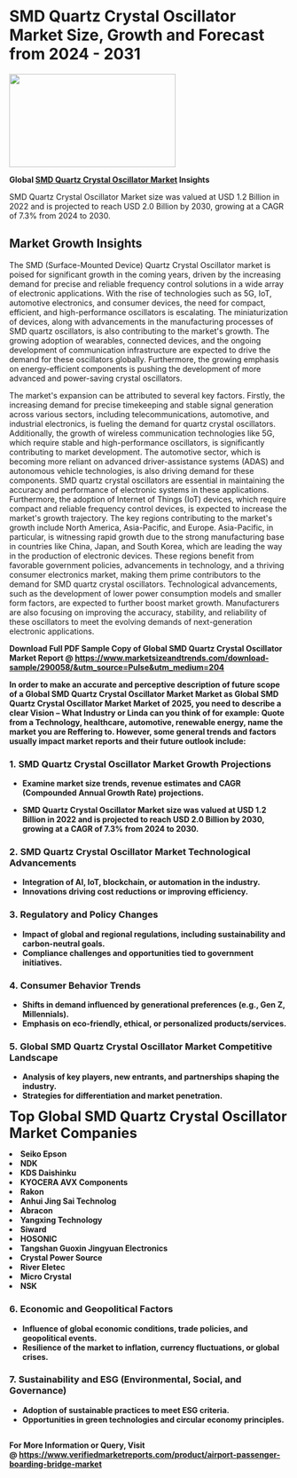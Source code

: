 <H1>SMD Quartz Crystal Oscillator Market Size, Growth and Forecast from 2024 - 2031</H1><img class="aligncenter size-medium wp-image-584254" src="https://thirdeyenews.in/wp-content/uploads/2024/09/Global-Market-Research-300x168.jpeg" alt="" width="300" height="168" /><p><strong>Global&nbsp;<a href="https://www.marketsizeandtrends.com/download-sample/290058/&amp;utm_source=Pulse&amp;utm_medium=204">SMD Quartz Crystal Oscillator Market</a> Insights</strong></p><p>SMD Quartz Crystal Oscillator Market size was valued at USD 1.2 Billion in 2022 and is projected to reach USD 2.0 Billion by 2030, growing at a CAGR of 7.3% from 2024 to 2030.</p><p><h2>Market Growth Insights</h2> <p>The SMD (Surface-Mounted Device) Quartz Crystal Oscillator market is poised for significant growth in the coming years, driven by the increasing demand for precise and reliable frequency control solutions in a wide array of electronic applications. With the rise of technologies such as 5G, IoT, automotive electronics, and consumer devices, the need for compact, efficient, and high-performance oscillators is escalating. The miniaturization of devices, along with advancements in the manufacturing processes of SMD quartz oscillators, is also contributing to the market's growth. The growing adoption of wearables, connected devices, and the ongoing development of communication infrastructure are expected to drive the demand for these oscillators globally. Furthermore, the growing emphasis on energy-efficient components is pushing the development of more advanced and power-saving crystal oscillators.</p> <p><strong></strong></p> <p>The market's expansion can be attributed to several key factors. Firstly, the increasing demand for precise timekeeping and stable signal generation across various sectors, including telecommunications, automotive, and industrial electronics, is fueling the demand for quartz crystal oscillators. Additionally, the growth of wireless communication technologies like 5G, which require stable and high-performance oscillators, is significantly contributing to market development. The automotive sector, which is becoming more reliant on advanced driver-assistance systems (ADAS) and autonomous vehicle technologies, is also driving demand for these components. SMD quartz crystal oscillators are essential in maintaining the accuracy and performance of electronic systems in these applications. Furthermore, the adoption of Internet of Things (IoT) devices, which require compact and reliable frequency control devices, is expected to increase the market's growth trajectory. The key regions contributing to the market's growth include North America, Asia-Pacific, and Europe. Asia-Pacific, in particular, is witnessing rapid growth due to the strong manufacturing base in countries like China, Japan, and South Korea, which are leading the way in the production of electronic devices. These regions benefit from favorable government policies, advancements in technology, and a thriving consumer electronics market, making them prime contributors to the demand for SMD quartz crystal oscillators. Technological advancements, such as the development of lower power consumption models and smaller form factors, are expected to further boost market growth. Manufacturers are also focusing on improving the accuracy, stability, and reliability of these oscillators to meet the evolving demands of next-generation electronic applications. <p><strong></p><p><span class=""><strong>Download Full PDF Sample Copy of Global SMD Quartz Crystal Oscillator Market Report</strong> @ <a href="https://www.marketsizeandtrends.com/download-sample/290058/&amp;utm_source=Pulse&amp;utm_medium=204" target="_blank">https://www.marketsizeandtrends.com/download-sample/290058/&amp;utm_source=Pulse&amp;utm_medium=204</a></span></p><p>In order to make an accurate and perceptive description of future scope of a Global&nbsp;SMD Quartz Crystal Oscillator Market Market as Global&nbsp;SMD Quartz Crystal Oscillator Market Market of 2025, you need to describe a clear Vision &ndash; What Industry or Linda can you think of for example: Quote from a Technology, healthcare, automotive, renewable energy, name the market you are Reffering to. However, some general trends and factors usually impact market reports and their future outlook include:</p><h3>1.&nbsp;<strong>SMD Quartz Crystal Oscillator Market Growth Projections</strong></h3><ul><li>Examine market size trends, revenue estimates and CAGR (Compounded Annual Growth Rate) projections.</li><li><p>SMD Quartz Crystal Oscillator Market size was valued at USD 1.2 Billion in 2022 and is projected to reach USD 2.0 Billion by 2030, growing at a CAGR of 7.3% from 2024 to 2030.</p></li></ul><h3>2.&nbsp;<strong>SMD Quartz Crystal Oscillator Market Technological Advancements</strong></h3><ul><li>Integration of AI, IoT, blockchain, or automation in the industry.</li><li>Innovations driving cost reductions or improving efficiency.</li></ul><h3>3.&nbsp;<strong>Regulatory and Policy Changes</strong></h3><ul><li>Impact of global and regional regulations, including sustainability and carbon-neutral goals.</li><li>Compliance challenges and opportunities tied to government initiatives.</li></ul><h3>4.&nbsp;<strong>Consumer Behavior Trends</strong></h3><ul><li>Shifts in demand influenced by generational preferences (e.g., Gen Z, Millennials).</li><li>Emphasis on eco-friendly, ethical, or personalized products/services.</li></ul><h3>5.&nbsp;<strong>Global SMD Quartz Crystal Oscillator Market Competitive Landscape</strong></h3><ul><li>Analysis of key players, new entrants, and partnerships shaping the industry.</li><li>Strategies for differentiation and market penetration.</li></ul><p data-pm-slice="1 1 []"><span style="color: inherit; font-family: inherit; font-size: 25px;">Top Global SMD Quartz Crystal Oscillator Market Companies</span></p><div class="" data-test-id=""><p><li>Seiko Epson</li><li> NDK</li><li> KDS Daishinku</li><li> KYOCERA AVX Components</li><li> Rakon</li><li> Anhui Jing Sai Technolog</li><li> Abracon</li><li> Yangxing Technology</li><li> Siward</li><li> HOSONIC</li><li> Tangshan Guoxin Jingyuan Electronics</li><li> Crystal Power Source</li><li> River Eletec</li><li> Micro Crystal</li><li> NSK</li></p></div><h3>6.&nbsp;<strong>Economic and Geopolitical Factors</strong></h3><ul><li>Influence of global economic conditions, trade policies, and geopolitical events.</li><li>Resilience of the market to inflation, currency fluctuations, or global crises.</li></ul><h3>7.&nbsp;<strong>Sustainability and ESG (Environmental, Social, and Governance)</strong></h3><ul><li>Adoption of sustainable practices to meet ESG criteria.</li><li>Opportunities in green technologies and circular economy principles.</li></ul><h2><strong style="font-size: 14px;">For More Information or Query, Visit @&nbsp;</strong><a style="background-color: #ffffff; font-size: 14px;" href="https://www.marketsizeandtrends.com/report/smd-quartz-crystal-oscillator-market/" target="_blank">https://www.verifiedmarketreports.com/product/airport-passenger-boarding-bridge-market</a></h2>
